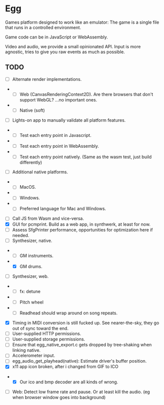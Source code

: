 # Egg

Games platform designed to work like an emulator: The game is a single file that runs in a controlled environment.

Game code can be in JavaScript or WebAssembly.

Video and audio, we provide a small opinionated API.
Input is more agnostic, tries to give you raw events as much as possible.

## TODO

- [ ] Alternate render implementations.
- - [ ] Web (CanvasRenderingContext2D). Are there browsers that don't support WebGL? ...no important ones.
- - [ ] Native (soft)
- [ ] Lights-on app to manually validate all platform features.
- - [ ] Test each entry point in Javascript.
- - [ ] Test each entry point in WebAssembly.
- - [ ] Test each entry point natively. (Same as the wasm test, just build differently)
- [ ] Additional native platforms.
- - [ ] MacOS.
- - [ ] Windows.
- - [ ] Preferred language for Mac and Windows.
- [ ] Call JS from Wasm and vice-versa.
- [x] GUI for pcmprint. Build as a web app, in synthwerk, at least for now.
- [ ] Assess SfgPrinter performance, opportunities for optimization here if needed.
- [ ] Synthesizer, native.
- - [ ] GM instruments.
- - [x] GM drums.
- [ ] Synthesizer, web.
- - [ ] fx: detune
- - [ ] Pitch wheel
- - [ ] Readhead should wrap around on song repeats.
- [x] Timing in MIDI conversion is still fucked up. See nearer-the-sky, they go out of sync toward the end.
- [ ] User-supplied HTTP permissions.
- [ ] User-supplied storage permissions.
- [ ] Ensure that egg_native_export.c gets dropped by tree-shaking when linking native.
- [ ] Accelerometer input.
- [ ] egg_audio_get_playhead(native): Estimate driver's buffer position.
- [x] x11 app icon broken, after i changed from GIF to ICO
- - [x] Our ico and bmp decoder are all kinds of wrong.
- [ ] Web: Detect low frame rate and pause. Or at least kill the audio. (eg when browser window goes into background)

